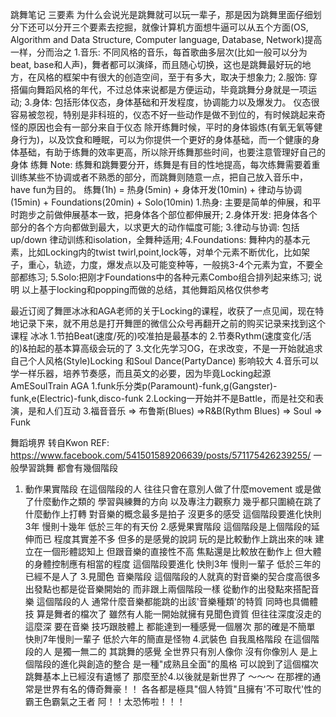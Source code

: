 跳舞笔记
三要素
为什么会说光是跳舞就可以玩一辈子，那是因为跳舞里面仔细划分下还可以分开三个要素去挖掘，就像计算机方面想牛逼可以从五个方面(OS, Algorithm and Data Structure, Computer language, Database, Network)提高一样，分而治之
1.音乐:
不同风格的音乐，每首歌曲多层次(比如一般可以分为beat, base和人声)，舞者都可以演绎，而且随心切换，这也是跳舞最好玩的地方，在风格的框架中有很大的创造空间，至于有多大，取决于想象力;
2.服饰:
穿搭偏向舞蹈风格的年代，不过总体来说都是方便运动，毕竟跳舞分身就是一项运动;
3.身体:
包括形体仪态，身体基础和开发程度，协调能力以及爆发力。
仪态很容易被忽视，特别是非科班的，仪态不好一些动作是做不到位的，有时候跳起来奇怪的原因也会有一部分来自于仪态
除开练舞时候，平时的身体锻炼(有氧无氧等健身行为)，以及饮食和睡眠，可以为你提供一个更好的身体基础，而一个健康的身体基础，有助于练舞的效率更高，所以除开练舞那些时间，也要注意管理好自己的身体
练舞
Note: 练舞和跳舞要分开，练舞是有目的性地提高，每次练舞需要着重训练某些不协调或者不熟悉的部分，而跳舞则随意一点，把自己放入音乐中，have fun为目的。
练舞(1h) = 热身(5min) + 身体开发(10min) + 律动与协调(15min) + Foundations(20min) + Solo(10min)
1.热身: 主要是简单的伸展，和平时跑步之前做伸展基本一致，把身体各个部位都伸展开;
2.身体开发: 把身体各个部分的各个方向都做到最大，以求更大的动作幅度可能;
3.律动与协调: 包括up/down 律动训练和isolation，全舞种适用;
4.Foundations: 舞种内的基本元素，比如Locking内的twist twirl,point,lock等，对单个元素不断优化，比如架子，重心，轨迹，力度，爆发点以及可能变种等，一般挑3-4个元素为宜，不要全部都练习;
5.Solo:把刚才Foundations中的各种元素Combo组合排列起来练习;
说明
以上基于locking和popping而做的总结，其他舞蹈风格仅供参考

  最近订阅了舞匣冰冰和AGA老师的关于Locking的课程，收获了一点见闻，现在特地记录下来，就不用总是打开舞匣的微信公众号再翻开之前的购买记录来找到这个课程
冰冰
1.节拍Beat(速度/死的)咬准拍是最基本的
2.节奏Rythm(速度变化/活的)&拍起的基本算高级会玩的了
3.文化先学习OG，在求改变，不是一开始就追求自己个人风格(Style)Locking 和Soul Dance(PartyDance) 影响较大
4.音乐可以学一样乐器，培养节奏感，而且英文的必要，因为毕竟Locking起源AmESoulTrain
AGA
1.funk乐分类p(Paramount)-funk,g(Gangster)-funk,e(Electric)-funk,disco-funk
2.Locking一开始并不是Battle，而是社交和表演，是和人们互动
3.福音音乐 => 布鲁斯(Blues) =>R&B(Rythm Blues) => Soul => Funk

舞蹈境界
转自Kwon
REF: https://www.facebook.com/541501589206639/posts/571175426239255/
一般學習跳舞 都會有幾個階段
1. 動作果實階段  在這個階段的人 往往只會在意別人做了什麼movement 或是做了什麼動作之類的 學習與練舞的方向 以及專注力觀察力 幾乎都只圍繞在跳了什麼動作上打轉 對音樂的概念最多是拍子 沒更多的感受 這個階段要進化快則3年 慢則十幾年 低於三年的有天份
2.感覺果實階段 這個階段是上個階段的延伸而已 程度其實差不多 但多的是感覺的說詞 玩的是比較動作上跳出來的味 建立在一個形體認知上 但跟音樂的直接性不高 焦點還是比較放在動作上 但大體的身體控制應有相當的程度 這個階段要進化 快則3年 慢則一輩子 低於三年的已經不是人了
3.見聞色 音樂階段 這個階段的人就真的對音樂的契合度高很多 出發點也都是從音樂開始的 而非跟上兩個階段一樣 從動作的出發點來搭配音樂 這個階段的人 通常什麼音樂都能跳的出該'音樂種類'的特質 同時也具備體技 算是舞者的檔次了 雖然有人能一開始就擁有見聞色資質 但往往深度沒走的這麼深 要在音樂 技巧跟肢體上 都能達到一種感覺一個層次 那的確是不簡單 快則7年慢則一輩子 低於六年的簡直是怪物
4.武裝色 自我風格階段 在這個階段的人 是獨一無二的 其跳舞的感覺 全世界只有別人像你 沒有你像別人 是上個階段的進化與創造的整合 是一種"成熟且全面"的風格 可以說到了這個檔次 跳舞基本上已經沒有遺憾了
那麼至於4.以後就是新世界了 ～～～ 在那裡的通常是世界有名的傳奇舞豪！！ 各各都是極具"個人特質"且擁有'不可取代'性的霸王色霸氣之王者 阿！！太恐怖啦！！！






